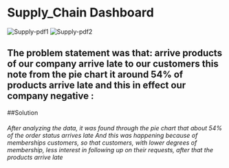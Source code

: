 # Supply_Chain Dashboard


![Supply-pdf1](https://user-images.githubusercontent.com/58599482/221362550-6db320c0-decc-48dd-a7ac-f5efc17dd290.png)
![Supply-pdf2](https://user-images.githubusercontent.com/58599482/221362559-4082fc15-4386-4212-97c9-9999d4af07ea.png)

## The problem statement was that: arrive products of our company arrive late to our customers this note from the pie chart it around 54% of products arrive late and this in effect our company negative :
##Solution
###### After analyzing the data, it was found through the pie chart that about 54% of the order status arrives late And this was happening because of memberships customers, so that customers, with lower degrees of membership, less interest in following up on their requests, after that the products arrive late




